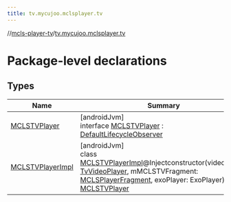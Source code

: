 ```yaml
---
title: tv.mycujoo.mclsplayer.tv
---
```

//[mcls-player-tv](../../index.html)/[tv.mycujoo.mclsplayer.tv](index.html)



# Package-level declarations



## Types


| Name | Summary |
|---|---|
| [MCLSTVPlayer](-m-c-l-s-t-v-player/index.html) | [androidJvm]<br>interface [MCLSTVPlayer](-m-c-l-s-t-v-player/index.html) : [DefaultLifecycleObserver](https://developer.android.com/reference/kotlin/androidx/lifecycle/DefaultLifecycleObserver.html) |
| [MCLSTVPlayerImpl](-m-c-l-s-t-v-player-impl/index.html) | [androidJvm]<br>class [MCLSTVPlayerImpl](-m-c-l-s-t-v-player-impl/index.html)@Injectconstructor(videoPlayer: [TvVideoPlayer](../tv.mycujoo.mclsplayer.tv.player/-tv-video-player/index.html), mMCLSTVFragment: [MCLSPlayerFragment](../tv.mycujoo.mclsplayer.tv.ui/-m-c-l-s-player-fragment/index.html), exoPlayer: ExoPlayer) : [MCLSTVPlayer](-m-c-l-s-t-v-player/index.html) |

